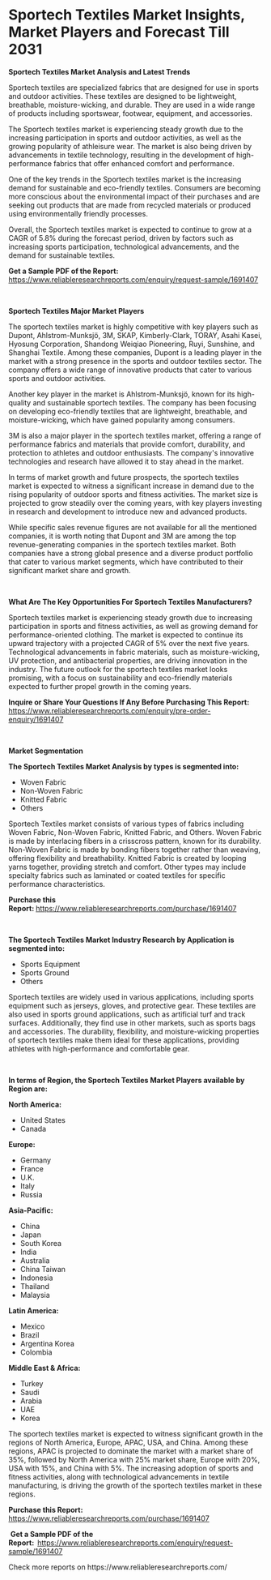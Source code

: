 <p><h1>Sportech Textiles Market Insights, Market Players and Forecast Till 2031</h1></p><p><strong>Sportech Textiles Market Analysis and Latest Trends</strong></p>
<p><p>Sportech textiles are specialized fabrics that are designed for use in sports and outdoor activities. These textiles are designed to be lightweight, breathable, moisture-wicking, and durable. They are used in a wide range of products including sportswear, footwear, equipment, and accessories.</p><p>The Sportech textiles market is experiencing steady growth due to the increasing participation in sports and outdoor activities, as well as the growing popularity of athleisure wear. The market is also being driven by advancements in textile technology, resulting in the development of high-performance fabrics that offer enhanced comfort and performance.</p><p>One of the key trends in the Sportech textiles market is the increasing demand for sustainable and eco-friendly textiles. Consumers are becoming more conscious about the environmental impact of their purchases and are seeking out products that are made from recycled materials or produced using environmentally friendly processes.</p><p>Overall, the Sportech textiles market is expected to continue to grow at a CAGR of 5.8% during the forecast period, driven by factors such as increasing sports participation, technological advancements, and the demand for sustainable textiles.</p></p>
<p><strong>Get a Sample PDF of the Report:&nbsp;</strong> <a href="https://www.reliableresearchreports.com/enquiry/request-sample/1691407">https://www.reliableresearchreports.com/enquiry/request-sample/1691407</a></p>
<p>&nbsp;</p>
<p><strong>Sportech Textiles Major Market Players</strong></p>
<p><p>The sportech textiles market is highly competitive with key players such as Dupont, Ahlstrom-Munksjö, 3M, SKAP, Kimberly-Clark, TORAY, Asahi Kasei, Hyosung Corporation, Shandong Weiqiao Pioneering, Ruyi, Sunshine, and Shanghai Textile. Among these companies, Dupont is a leading player in the market with a strong presence in the sports and outdoor textiles sector. The company offers a wide range of innovative products that cater to various sports and outdoor activities.</p><p>Another key player in the market is Ahlstrom-Munksjö, known for its high-quality and sustainable sportech textiles. The company has been focusing on developing eco-friendly textiles that are lightweight, breathable, and moisture-wicking, which have gained popularity among consumers.</p><p>3M is also a major player in the sportech textiles market, offering a range of performance fabrics and materials that provide comfort, durability, and protection to athletes and outdoor enthusiasts. The company's innovative technologies and research have allowed it to stay ahead in the market.</p><p>In terms of market growth and future prospects, the sportech textiles market is expected to witness a significant increase in demand due to the rising popularity of outdoor sports and fitness activities. The market size is projected to grow steadily over the coming years, with key players investing in research and development to introduce new and advanced products.</p><p>While specific sales revenue figures are not available for all the mentioned companies, it is worth noting that Dupont and 3M are among the top revenue-generating companies in the sportech textiles market. Both companies have a strong global presence and a diverse product portfolio that cater to various market segments, which have contributed to their significant market share and growth.</p></p>
<p>&nbsp;</p>
<p><strong>What Are The Key Opportunities For Sportech Textiles Manufacturers?</strong></p>
<p><p>Sportech textiles market is experiencing steady growth due to increasing participation in sports and fitness activities, as well as growing demand for performance-oriented clothing. The market is expected to continue its upward trajectory with a projected CAGR of 5% over the next five years. Technological advancements in fabric materials, such as moisture-wicking, UV protection, and antibacterial properties, are driving innovation in the industry. The future outlook for the sportech textiles market looks promising, with a focus on sustainability and eco-friendly materials expected to further propel growth in the coming years.</p></p>
<p><strong>Inquire or Share Your Questions If Any Before Purchasing This Report:</strong> <a href="https://www.reliableresearchreports.com/enquiry/pre-order-enquiry/1691407">https://www.reliableresearchreports.com/enquiry/pre-order-enquiry/1691407</a></p>
<p>&nbsp;</p>
<p><strong>Market Segmentation</strong></p>
<p><strong>The Sportech Textiles Market Analysis by types is segmented into:</strong></p>
<p><ul><li>Woven Fabric</li><li>Non-Woven Fabric</li><li>Knitted Fabric</li><li>Others</li></ul></p>
<p><p>Sportech Textiles market consists of various types of fabrics including Woven Fabric, Non-Woven Fabric, Knitted Fabric, and Others. Woven Fabric is made by interlacing fibers in a crisscross pattern, known for its durability. Non-Woven Fabric is made by bonding fibers together rather than weaving, offering flexibility and breathability. Knitted Fabric is created by looping yarns together, providing stretch and comfort. Other types may include specialty fabrics such as laminated or coated textiles for specific performance characteristics.</p></p>
<p><strong>Purchase this Report:&nbsp;</strong><a href="https://www.reliableresearchreports.com/purchase/1691407">https://www.reliableresearchreports.com/purchase/1691407</a></p>
<p>&nbsp;</p>
<p><strong>The Sportech Textiles Market Industry Research by Application is segmented into:</strong></p>
<p><ul><li>Sports Equipment</li><li>Sports Ground</li><li>Others</li></ul></p>
<p><p>Sportech textiles are widely used in various applications, including sports equipment such as jerseys, gloves, and protective gear. These textiles are also used in sports ground applications, such as artificial turf and track surfaces. Additionally, they find use in other markets, such as sports bags and accessories. The durability, flexibility, and moisture-wicking properties of sportech textiles make them ideal for these applications, providing athletes with high-performance and comfortable gear.</p></p>
<p>&nbsp;</p>
<p><strong>In terms of Region, the Sportech Textiles Market Players available by Region are:</strong></p>
<p>
    <p> <strong> North America: </strong>
        <ul>
            <li>United States</li>
            <li>Canada</li>
        </ul>
        </p> 
    <p> <strong> Europe: </strong>
        <ul>
            <li>Germany</li>
            <li>France</li>
            <li>U.K.</li>
            <li>Italy</li>
            <li>Russia</li>
        </ul>
        </p> 
    <p> <strong> Asia-Pacific: </strong>
        <ul>
            <li>China</li>
            <li>Japan</li>
            <li>South Korea</li>
            <li>India</li>
            <li>Australia</li>
            <li>China Taiwan</li>
            <li>Indonesia</li>
            <li>Thailand</li>
            <li>Malaysia</li>
        </ul>
        </p> 
    <p> <strong> Latin America: </strong>
        <ul>
            <li>Mexico</li>
            <li>Brazil</li>
            <li>Argentina Korea</li>
            <li>Colombia</li>
        </ul>
        </p> 
    <p> <strong> Middle East & Africa: </strong>
        <ul>
            <li>Turkey</li>
            <li>Saudi</li>
            <li>Arabia</li>
            <li>UAE</li>
            <li>Korea</li>
        </ul>
    </p>
    </p>
<p><p>The sportech textiles market is expected to witness significant growth in the regions of North America, Europe, APAC, USA, and China. Among these regions, APAC is projected to dominate the market with a market share of 35%, followed by North America with 25% market share, Europe with 20%, USA with 15%, and China with 5%. The increasing adoption of sports and fitness activities, along with technological advancements in textile manufacturing, is driving the growth of the sportech textiles market in these regions.</p></p>
<p><strong>Purchase this Report: </strong><a href="https://www.reliableresearchreports.com/purchase/1691407">https://www.reliableresearchreports.com/purchase/1691407</a></p>
<p>&nbsp;<strong>Get a Sample PDF of the Report:&nbsp;&nbsp;</strong><a href="https://www.reliableresearchreports.com/enquiry/request-sample/1691407">https://www.reliableresearchreports.com/enquiry/request-sample/1691407</a></p>
<p><strong></strong></p>
<p>Check more reports on https://www.reliableresearchreports.com/</p>